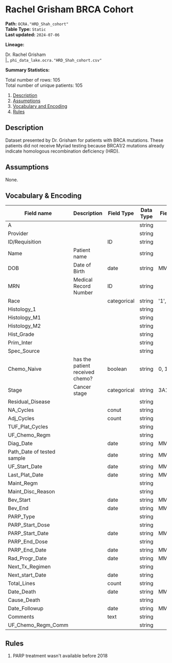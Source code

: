 # Rachel Grisham BRCA Cohort

<b>Path:</b> `OCRA."HRD_Shah_cohort"` <br/>
<b>Table Type:</b> `Static` <br/>
<b>Last updated:</b> `2024-07-06` <br/>

<b>Lineage:</b> 

Dr. Rachel Grisham <br/>
|_ `phi_data_lake.ocra."HRD_Shah_cohort.csv"` <br/>

<b>Summary Statistics:</b>

Total number of rows: 105 <br/>
Total number of unique patients: 105 <br/>


1. [Description](#description)
2. [Assumptions](#assumptions)
3. [Vocabulary and Encoding](#vocabulary)
3. [Rules](#rules)


## Description <a name="description"></a>

Dataset presented by Dr. Grisham for patients with BRCA mutations.  These patients did not
receive Myriad testing because BRCA1/2 mutations already indicate homologous recombination
deficiency (HRD).

## Assumptions <a name="assumptions"></a>

None. 

## Vocabulary & Encoding <a name="vocabulary"></a>

| **Field name** | **Description** | **Field Type** | **Data Type** | **Field Format** |
|---|---|---|---|---|
| A | | | string | |
| Provider | | | string | |
| ID/Requisition | | ID | string | |
| Name | Patient name | | string | |
| DOB | Date of Birth | date | string | MM/DD/YYYY |
| MRN | Medical Record Number | ID | string | |
| Race | | categorical | string | '1', '2', ... |
| Histology_1 | | | string | |
| Histology_M1 | | | string | |
| Histology_M2 | | | string | |
| Hist_Grade | | | string | |
| Prim_Inter | | | string | |
| Spec_Source | | | string | |
| Chemo_Naive | has the patient received chemo? | boolean | string | 0, 1 |
| Stage | Cancer stage | categorical | string | 3A1, 4B, etc. |
| Residual_Disease | | | string | |
| NA_Cycles | | conut | string | |
| Adj_Cycles | | count | string | |
| TUF_Plat_Cycles | | | string | |
| UF_Chemo_Regm | | | string | |
| Diag_Date | | date | string | MM/DD/YYYY |
| Path_Date of tested sample| | date | string | MM/DD/YYYY |
| UF_Start_Date | | date | string | MM/DD/YYYY |
| Last_Plat_Date | | date | string | MM/DD/YYYY |
| Maint_Regm | | | string | |
| Maint_Disc_Reason | | | string | |
| Bev_Start | | date | string | MM/DD/YYYY |
| Bev_End | | date | string | MM/DD/YYYY |
| PARP_Type | | | string | |
| PARP_Start_Dose | | | string | |
| PARP_Start_Date | | date | string | MM/DD/YYYY |
| PARP_End_Dose | | | string | |
| PARP_End_Date | | date | string | MM/DD/YYYY |
| Rad_Progr_Date | | date | string | MM/DD/YYYY |
| Next_Tx_Regimen | | | string | |
| Next_start_Date | | date | string | |
| Total_Lines | | count | string | |
| Date_Death | | date | string | MM/DD/YYYY |
| Cause_Death | | | string | |
| Date_Followup | | date | string | MM/DD/YYYY |
| Comments | | text | string | |
| UF_Chemo_Regm_Comm | | | string | |


## Rules <a name="rules"></a>

1. PARP treatment wasn't available before 2018

